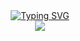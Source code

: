 <div align="center">
<a href="https://git.io/typing-svg"><img src="https://readme-typing-svg.demolab.com?font:'Press Start 2P'&weight=720&size=25&duration=2000&pause=1500&color=DAA520&center=true&vCenter=true&width=435&lines=Bem-Vindo+ao+Jogo+da+Velha!_;Totalmente Desenvolvido em C!;Teste e Divirta-se!" alt="Typing SVG" /></a>
</div>

<div align="center">
<!-- <img src="https://cdn-icons-png.flaticon.com/512/497/497298.png" width="25%" height="25%".> -->
<img src="https://kanto.legiaodosherois.com.br/w760-h398-gnw-cfill-q95/wp-content/uploads/2021/03/legiao_t5Z9a_bFOmUL.jpg.webp">
</div>
